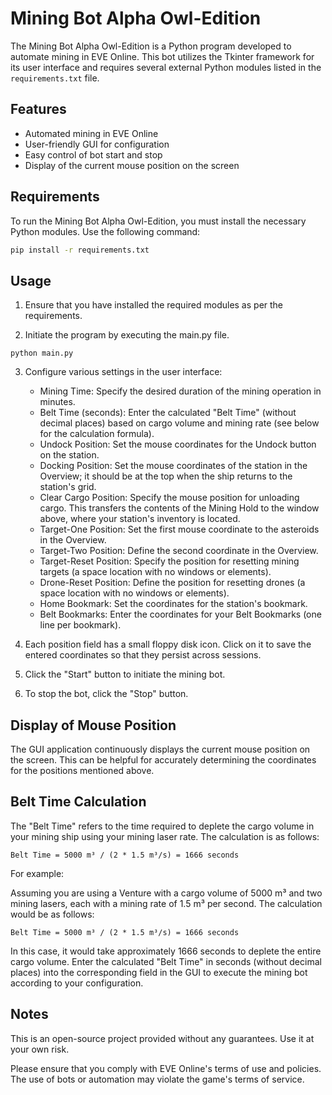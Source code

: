 # Mining Bot Alpha Owl-Edition

The Mining Bot Alpha Owl-Edition is a Python program developed to automate mining in EVE Online. This bot utilizes the Tkinter framework for its user interface and requires several external Python modules listed in the `requirements.txt` file.

## Features

- Automated mining in EVE Online
- User-friendly GUI for configuration
- Easy control of bot start and stop
- Display of the current mouse position on the screen

## Requirements

To run the Mining Bot Alpha Owl-Edition, you must install the necessary Python modules. Use the following command:

```bash
pip install -r requirements.txt
```

## Usage

1. Ensure that you have installed the required modules as per the requirements.

2. Initiate the program by executing the main.py file.
```
python main.py
```
3. Configure various settings in the user interface:

   - Mining Time: Specify the desired duration of the mining operation in minutes.
   - Belt Time (seconds): Enter the calculated "Belt Time" (without decimal places) based on cargo volume and mining rate (see below for the calculation formula).
   - Undock Position: Set the mouse coordinates for the Undock button on the station.
   - Docking Position: Set the mouse coordinates of the station in the Overview; it should be at the top when the ship returns to the station's grid.
   - Clear Cargo Position: Specify the mouse position for unloading cargo. This transfers the contents of the Mining Hold to the window above, where your station's inventory is located.
   - Target-One Position: Set the first mouse coordinate to the asteroids in the Overview.
   - Target-Two Position: Define the second coordinate in the Overview.
   - Target-Reset Position: Specify the position for resetting mining targets (a space location with no windows or elements).
   - Drone-Reset Position: Define the position for resetting drones (a space location with no windows or elements).
   - Home Bookmark: Set the coordinates for the station's bookmark.
   - Belt Bookmarks: Enter the coordinates for your Belt Bookmarks (one line per bookmark).

4. Each position field has a small floppy disk icon. Click on it to save the entered coordinates so that they persist across sessions.
   
5. Click the "Start" button to initiate the mining bot.
   
6. To stop the bot, click the "Stop" button.

## Display of Mouse Position
The GUI application continuously displays the current mouse position on the screen. This can be helpful for accurately determining the coordinates for the positions mentioned above.

## Belt Time Calculation
The "Belt Time" refers to the time required to deplete the cargo volume in your mining ship using your mining laser rate. The calculation is as follows:
```
Belt Time = 5000 m³ / (2 * 1.5 m³/s) = 1666 seconds
```
For example:

Assuming you are using a Venture with a cargo volume of 5000 m³ and two mining lasers, each with a mining rate of 1.5 m³ per second. The calculation would be as follows:
```
Belt Time = 5000 m³ / (2 * 1.5 m³/s) = 1666 seconds
```
In this case, it would take approximately 1666 seconds to deplete the entire cargo volume. Enter the calculated "Belt Time" in seconds (without decimal places) into the corresponding field in the GUI to execute the mining bot according to your configuration.

## Notes
This is an open-source project provided without any guarantees. Use it at your own risk.

Please ensure that you comply with EVE Online's terms of use and policies. The use of bots or automation may violate the game's terms of service.


